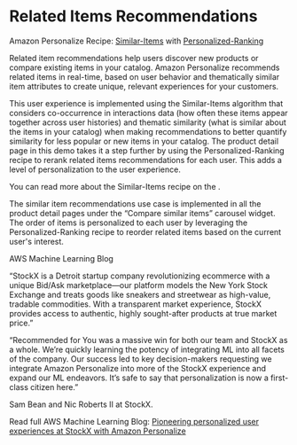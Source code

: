 
  
# Related Items Recommendations


Amazon Personalize Recipe:
[Similar-Items](https://docs.aws.amazon.com/personalize/latest/dg/native-recipe-similar-items.html)
with
[Personalized-Ranking](https://docs.aws.amazon.com/personalize/latest/dg/personalized-ranking-recipes.html)



Related item recommendations help users discover new products or compare existing items in your catalog. Amazon
Personalize recommends related items in real-time, based on user behavior and thematically similar item attributes to create unique, relevant experiences
for your customers.



This user experience is implemented using the Similar-Items algorithm that considers co-occurrence in interactions data (how often these items appear together across user histories)
and thematic similarity (what is similar about the items in your catalog) when making recommendations to better quantify similarity for less popular or new items in
your catalog. The product detail page in this demo takes it a step further by using the Personalized-Ranking recipe to rerank related items recommendations for each user. This adds a level of
personalization to the user experience.



You can read more about the Similar-Items recipe on the .



The similar item recommendations use case is implemented in all the product detail pages under the “Compare similar items”
carousel widget. The order of items is personalized to each user by leveraging the Personalized-Ranking recipe to reorder
related items based on the current user's interest.



AWS Machine Learning Blog


  


“StockX is a Detroit startup company revolutionizing ecommerce with a unique Bid/Ask marketplace—our
platform models the New York Stock Exchange and treats goods like sneakers and streetwear as high-value,
tradable commodities. With a transparent market experience, StockX provides access to authentic, highly
sought-after products at true market price.”

  

  

“Recommended for You was a massive win for both our team and StockX as a whole. We’re quickly learning the
potency of integrating ML into all facets of the company. Our success led to key decision-makers requesting
we integrate Amazon Personalize into more of the StockX experience and expand our ML endeavors. It’s safe to
say that personalization is now a first-class citizen here.”



Sam Bean and Nic Roberts II at StockX.

  

  
Read full AWS Machine Learning Blog:
[Pioneering personalized user experiences at StockX with Amazon Personalize](https://aws.amazon.com/blogs/machine-learning/pioneering-personalized-user-experiences-at-stockx-with-amazon-personalize/)
  


  


